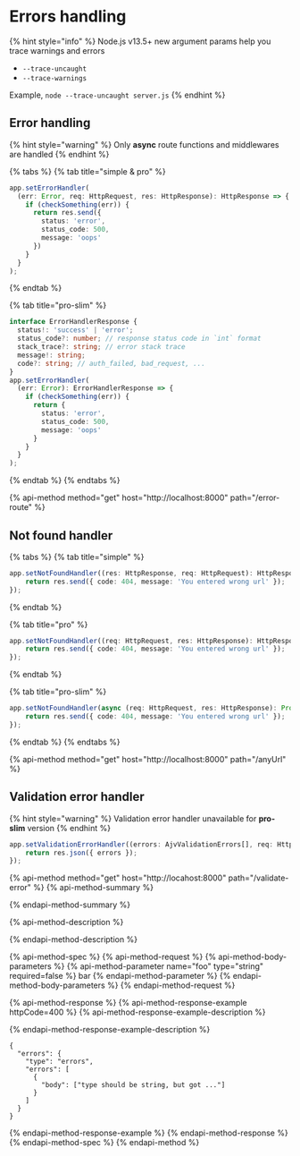 # Errors handling

{% hint style="info" %}
Node.js v13.5+ new argument params help you trace warnings and errors

* `--trace-uncaught`
* `--trace-warnings`

Example, `node --trace-uncaught server.js`
{% endhint %}

## Error handling

{% hint style="warning" %}
Only **async** route functions and middlewares are handled
{% endhint %}

{% tabs %}
{% tab title="simple & pro" %}
```typescript
app.setErrorHandler(
  (err: Error, req: HttpRequest, res: HttpResponse): HttpResponse => {
    if (checkSomething(err)) {
      return res.send({
        status: 'error',
        status_code: 500,
        message: 'oops'
      })
    }
  }
);
```
{% endtab %}

{% tab title="pro-slim" %}
```typescript
interface ErrorHandlerResponse {
  status!: 'success' | 'error';
  status_code?: number; // response status code in `int` format
  stack_trace?: string; // error stack trace
  message!: string;
  code?: string; // auth_failed, bad_request, ...
}
app.setErrorHandler(
  (err: Error): ErrorHandlerResponse => {
    if (checkSomething(err)) {
      return {
        status: 'error',
        status_code: 500,
        message: 'oops'
      }
    }
  }
);
```
{% endtab %}
{% endtabs %}

{% api-method method="get" host="http://localhost:8000" path="/error-route" %}

## Not found handler

{% tabs %}
{% tab title="simple" %}
```typescript
app.setNotFoundHandler((res: HttpResponse, req: HttpRequest): HttpResponse => {
    return res.send({ code: 404, message: 'You entered wrong url' });
});
```
{% endtab %}

{% tab title="pro" %}
```typescript
app.setNotFoundHandler((req: HttpRequest, res: HttpResponse): HttpResponse => {
    return res.send({ code: 404, message: 'You entered wrong url' });
});
```
{% endtab %}

{% tab title="pro-slim" %}
```typescript
app.setNotFoundHandler(async (req: HttpRequest, res: HttpResponse): Promise<HttpResponse> => {
    return res.send({ code: 404, message: 'You entered wrong url' });
});
```
{% endtab %}
{% endtabs %}

{% api-method method="get" host="http://localhost:8000" path="/anyUrl" %}

## Validation error handler

{% hint style="warning" %}
Validation error handler unavailable for **pro-slim** version
{% endhint %}

```typescript
app.setValidationErrorHandler((errors: AjvValidationErrors[], req: HttpRequest, res: HttpResponse): HttpResponse => {
    return res.json({ errors });
});
```

{% api-method method="get" host="http://locahost:8000" path="/validate-error" %}
{% api-method-summary %}

{% endapi-method-summary %}

{% api-method-description %}

{% endapi-method-description %}

{% api-method-spec %}
{% api-method-request %}
{% api-method-body-parameters %}
{% api-method-parameter name="foo" type="string" required=false %}
bar
{% endapi-method-parameter %}
{% endapi-method-body-parameters %}
{% endapi-method-request %}

{% api-method-response %}
{% api-method-response-example httpCode=400 %}
{% api-method-response-example-description %}

{% endapi-method-response-example-description %}

```text
{
  "errors": {
    "type": "errors",
    "errors": [
      {
        "body": ["type should be string, but got ..."]
      }
    ]
  }
}
```
{% endapi-method-response-example %}
{% endapi-method-response %}
{% endapi-method-spec %}
{% endapi-method %}

